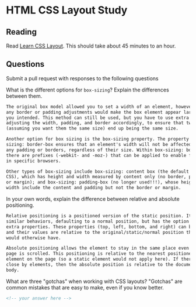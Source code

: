 # HTML CSS Layout Study

## Reading

Read [Learn CSS Layout](http://learnlayout.com). This should take about 45
 minutes to an hour.

## Questions

Submit a pull request with responses to the following questions

What is the different options for `box-sizing`? Explain the differences between
 them.

```md
The original box model allowed you to set a width of an element, however
any border or padding adjustments would make the box element appear larger than
you intended. This method can still be used, but you have to use extra math
adjusting the width, padding, and border accordingly, to ensure that two boxes
(assuming you want them the same size) end up being the same size.

Another option for box sizing is the box-sizing property. The property Box-
sizing: border-box ensures that an element's width will not be affected by
any padding or borders, regardless of their size. Within box-sizing: border-box,
there are prefixes (-webkit- and -moz-) that can be applied to enable features
in specific browsers.

Other types of box-sizing include box-sizing: content box (the default value for
CSS), which has height and width measured by content only (no border, padding,
or margin); and box-sizing: padding-box (no longer used!!!), whose height and
width include the content and padding but not the border or margin.
```

In your own words, explain the difference between relative and absolute
 positioning.

```md
Relative positioning is a positioned version of the static position. It takes on
similar behaviors, defaulting to a normal position, but has the option to add
extra properties. These properties (top, left, bottom, and right) can be set
and their values are relative to the original/static/normal position that you
would otherwise have.

Absolute positioning allows the element to stay in the same place even when the
page is scrolled. This positioning is relative to the nearest positioned
element on the page (so a static element would not apply here). If there are no
close by elements, then the absolute position is relative to the document
body.
```

What are three "gotchas" when working with CSS layouts? "Gotchas" are common
 mistakes that are easy to make, even if you know better.

```md
<!-- your answer here -->
```
